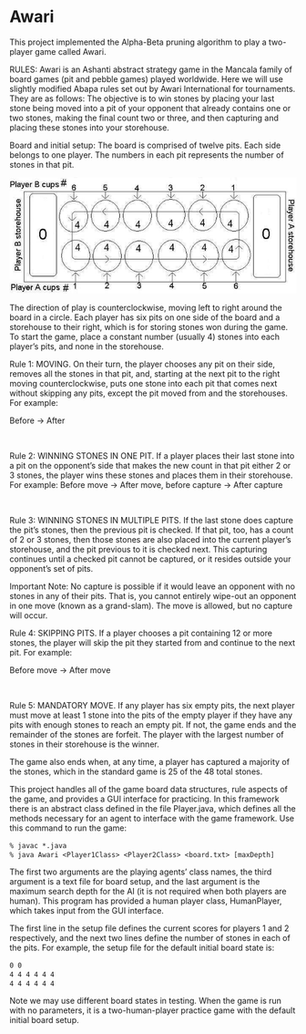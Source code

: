 # Awari
This project implemented the Alpha-Beta pruning algorithm to play a two-player game called Awari.
 
RULES:
Awari is an Ashanti abstract strategy game in the Mancala family of board games (pit and pebble games) played worldwide. Here we will use slightly modified Abapa rules set out by Awari International for tournaments. They are as follows:
The objective is to win stones by placing your last stone being moved into a pit of your opponent that already contains one or two stones, making the final count two or three, and then capturing and placing these stones into your storehouse.

Board and initial setup:
The board is comprised of twelve pits. Each side belongs to one player. The numbers in each pit represents the number of stones in that pit.
<div align= "center">
<img src="./images/1.jpg" />
</div>

The direction of play is counterclockwise, moving left to right around the board in a circle. Each player has six pits on one side of the board and a storehouse to their right, which is for storing stones won during the game. To start the game, place a constant number (usually 4) stones into each player’s pits, and none in the storehouse. 

Rule 1: MOVING.	On their turn, the player chooses any pit on their side, removes all the stones in that pit, and, starting at the next pit to the right moving counterclockwise, puts one stone into each pit that comes next without skipping any pits, except the pit moved from and the storehouses. For example:

Before → After
<div align= "center">
<img src1="./images/2.jpg" width = "440" img src2="./images/3.jpg" width = "440" />
</div>

Rule 2: WINNING STONES IN ONE PIT.	If a player places their last stone into a pit on the opponent’s side that makes the new count in that pit either 2 or 3 stones, the player wins these stones and places them in their storehouse. For example: 
Before move → After move, before capture → After capture
<div align= "center">
<img src1="./images/4.jpg" width = "290" img src2="./images/5.jpg" width = "290" img src3="./images/6.jpg" width = "290" />
</div>

Rule 3: WINNING STONES IN MULTIPLE PITS.    If the last stone does capture the pit’s stones, then the previous pit is checked. If that pit, too, has a count of 2 or 3 stones, then those stones are also placed into the current player’s storehouse, and the pit previous to it is checked next. This capturing continues until a checked pit cannot be captured, or it resides outside your opponent’s set of pits.

Important Note: No capture is possible if it would leave an opponent with no stones in any of their pits. That is, you cannot entirely wipe-out an opponent in one move (known as a grand-slam). The move is allowed, but no capture will occur.

Rule 4: SKIPPING PITS.	If a player chooses a pit containing 12 or more stones, the player will skip the pit they started from and continue to the next pit. For example:

Before move → After move
<div align= "center">
<img src1="./images/7.jpg" width = "440" img src2="./images/8.jpg" width = "440" />
</div>

Rule 5: MANDATORY MOVE.	If any player has six empty pits, the next player must move at least 1 stone into the pits of the empty player if they have any pits with enough stones to reach an empty pit. If not, the game ends and the remainder of the stones are forfeit. The player with the largest number of stones in their storehouse is the winner.

The game also ends when, at any time, a player has captured a majority of the stones, which in the standard game is 25 of the 48 total stones.



This project handles all of the game board data structures, rule aspects of the game, and provides a GUI interface for practicing. In this framework there is an abstract class defined in the file Player.java, which defines all the methods necessary for an agent to interface with the game framework. Use this command to run the game:

    % javac *.java 
    % java Awari <Player1Class> <Player2Class> <board.txt> [maxDepth]

The first two arguments are the playing agents’ class names, the third argument is a text file for board setup, and the last argument is the maximum search depth for the AI (it is not required when both players are human). This program has provided a human player class, HumanPlayer, which takes input from the GUI interface.

The first line in the setup file defines the current scores for players 1 and 2 respectively, and the next two lines define the number of stones in each of the pits. For example, the setup file for the default initial board state is:

    0 0 
    4 4 4 4 4 4 
    4 4 4 4 4 4 

Note we may use different board states in testing. When the game is run with no parameters, it is a two-human-player practice game with the default initial board setup.
